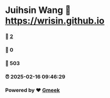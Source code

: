 # Juihsin Wang :link: https://wrisin.github.io 
### :page_facing_up: [2](https://wrisin.github.io/tag.html) 
### :speech_balloon: 0 
### :hibiscus: 503 
### :alarm_clock: 2025-02-16 09:46:29 
### Powered by :heart: [Gmeek](https://github.com/Meekdai/Gmeek)

